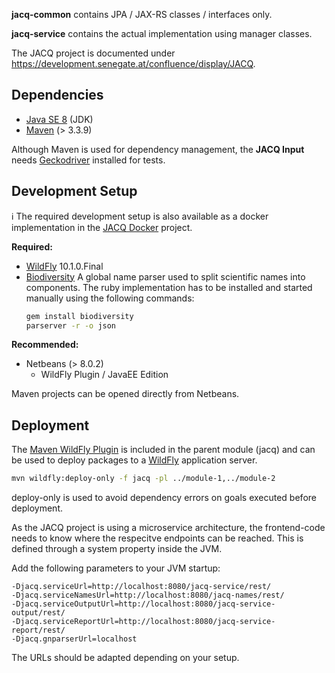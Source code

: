 **jacq-common** contains JPA / JAX-RS classes / interfaces only.

**jacq-service** contains the actual implementation using manager classes.

The JACQ project is documented under https://development.senegate.at/confluence/display/JACQ.

## Dependencies

- [Java SE 8](https://docs.oracle.com/javase/8/) (JDK)
- [Maven](https://maven.apache.org) (> 3.3.9)

Although Maven is used for dependency management, the **JACQ Input** needs [Geckodriver](https://github.com/mozilla/geckodriver) installed for tests.

## Development Setup

:information_source: The required development setup is also available as a docker implementation in the [JACQ Docker](https://github.com/jacq-system/jacq-docker) project.

**Required:**

- [WildFly] 10.1.0.Final
- [Biodiversity](https://rubygems.org/gems/biodiversity/)
  A global name parser used to split scientific names into components. The ruby implementation has to be installed and started manually using the following commands:
  ```sh
  gem install biodiversity
  parserver -r -o json
  ```

**Recommended:**

- Netbeans (> 8.0.2)
  - WildFly Plugin / JavaEE Edition

Maven projects can be opened directly from Netbeans.

## Deployment

The [Maven WildFly Plugin](https://docs.jboss.org/wildfly/plugins/maven/latest/index.html) is included in the parent module (jacq) and can be used to deploy packages to a [WildFly] application server.

```sh
mvn wildfly:deploy-only -f jacq -pl ../module-1,../module-2
```

deploy-only is used to avoid dependency errors on goals executed before deployment.

[WildFly]: https://rubygems.org/gems/biodiversity/

As the JACQ project is using a microservice architecture, the frontend-code needs to know where the respecitve endpoints can be reached. This is defined through a system property inside the JVM.

Add the following parameters to your JVM startup:

```
-Djacq.serviceUrl=http://localhost:8080/jacq-service/rest/
-Djacq.serviceNamesUrl=http://localhost:8080/jacq-names/rest/
-Djacq.serviceOutputUrl=http://localhost:8080/jacq-service-output/rest/
-Djacq.serviceReportUrl=http://localhost:8080/jacq-service-report/rest/
-Djacq.gnparserUrl=localhost
```

The URLs should be adapted depending on your setup.
